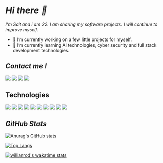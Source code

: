 # *Hi there 👋*
*I'm Sait and i am 22. I am sharing my software projects. I will continue to improve myself.* 
- 🔭 I’m currently working on a few little projects for myself.
- 🌱 I’m currently learning AI technologies, cyber security and full stack development technologies.


## *Contact me !*
<a href="mailto:msakgunes.3@gmail.com" target="_blank"><img src="https://img.icons8.com/ios/50/000000/gmail-new.png"/></a>
<a href="https://www.linkedin.com/in/muhammet-sait-936989191/" target="_blank"><img src="https://img.icons8.com/ios/50/000000/linkedin.png"/></a>
<a href="https://www.instagram.com/msa.1284/" target="_blank"><img src="https://img.icons8.com/ios/50/000000/instagram-new--v1.png"/></a>
<a href="https://twitter.com/fsociety1889" target="_blank"><img src="https://img.icons8.com/ios/50/000000/twitter--v1.png"/></a>

## Technologies
<img src="https://img.icons8.com/color/48/000000/python--v1.png"></img>
<img src="https://img.icons8.com/color/48/000000/java-coffee-cup-logo--v1.png"></img>
<img src="https://img.icons8.com/ios/50/000000/c-sharp-logo.png"></img>
<img src="https://img.icons8.com/officel/48/000000/react.png"></img>
<img src="https://img.icons8.com/external-flaticons-lineal-color-flat-icons/48/000000/external-java-script-web-development-flaticons-lineal-color-flat-icons-2.png"></img>
<img src="https://img.icons8.com/color/48/000000/html-5--v1.png"></img>
<img src="https://img.icons8.com/external-flaticons-lineal-color-flat-icons/48/000000/external-css-computer-science-flaticons-lineal-color-flat-icons-2.png"></img>
<img src="https://img.icons8.com/color/48/000000/nodejs.png"></img>
<img src="https://img.icons8.com/ios/48/000000/artificial-intelligence.png"></img>
<img src="https://img.icons8.com/ios/48/000000/hacker.png"></img>


## *GitHub Stats*
![Anurag's GitHub stats](https://github-readme-stats.vercel.app/api?username=MuhammetSaitAkgunes&show_icons=true&theme=radical)

[![Top Langs](https://github-readme-stats.vercel.app/api/top-langs/?username=MuhammetSaitAkgunes&theme=radical&layout=compact)](https://github.com/anuraghazra/github-readme-stats)

[![willianrod's wakatime stats](https://github-readme-stats.vercel.app/api/wakatime?username=msakgunes&theme=radical)](https://github.com/anuraghazra/github-readme-stats)



<!--
**MuhammetSaitAkgunes/MuhammetSaitAkgunes** is a ✨ _special_ ✨ repository because its `README.md` (this file) appears on your GitHub profile.

Here are some ideas to get you started:


- 👯 I’m looking to collaborate on ...
- 🤔 I’m looking for help with ...
- 💬 Ask me about ...
- 📫 How to reach me: ...
- 😄 Pronouns: ...
- ⚡ Fun fact: ...
-->
